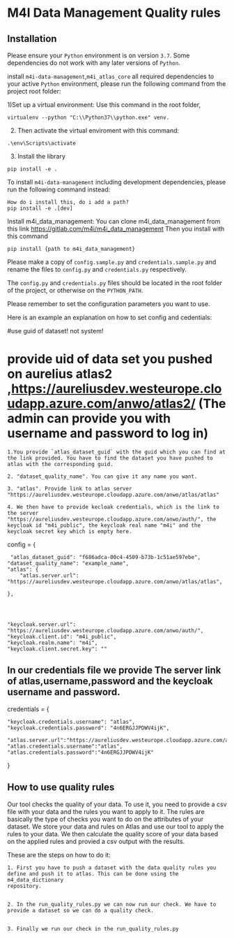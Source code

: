 # M4I Data Management Quality rules

## Installation

Please ensure your `Python` environment is on version `3.7`. Some dependencies do not work with any later versions of `Python`.

install `m4i-data-management`,`m4i_atlas_core` all required dependencies to your active `Python` environment, please run the following command from the project root folder:

1)Set up a virtual environment: Use this command in the root folder,
```
virtualenv --python "C:\\Python37\\python.exe" venv.
```

2) Then activate the virtual enviroment with this command: 
```
.\env\Scripts\activate  
```

3) Install the library
```
pip install -e .
```

To install `m4i-data-management` including development dependencies, please run the following command instead:

```
How do i install this, do i add a path?
pip install -e .[dev]

```
 Install m4i_data_management:
 You can clone m4i_data_management from this link https://gitlab.com/m4i/m4i_data_management
 Then you install with this command
 ```
 pip install {path to m4i_data_management}
 ```


Please make a copy of `config.sample.py` and `credentials.sample.py` and rename the files to `config.py` and `credentials.py` respectively.

The `config.py` and `credentials.py` files should be located in the root folder of the project, or otherwise on the `PYTHON_PATH`.

Please remember to set the configuration parameters you want to use.

Here is an example an explanation on how to set config and cedentials:

#use guid of dataset! not system!

# provide uid of data set you pushed on aurelius atlas2 ,https://aureliusdev.westeurope.cloudapp.azure.com/anwo/atlas2/ (The admin can provide you with username and password to log in)
    1.You provide `atlas_dataset_guid` with the guid which you can find at the link provided. You have to find the dataset you have pushed to atlas with the corresponding guid.

    2. "dataset_quality_name". You can give it any name you want.

    3. "atlas". Provide link to atlas server "https://aureliusdev.westeurope.cloudapp.azure.com/anwo/atlas/atlas"

    4. We then have to provide kecloak credentials, which is the link to the server  "https://aureliusdev.westeurope.cloudapp.azure.com/anwo/auth/", the keycloak id "m4i_public", the keycloak real name "m4i" and the keycloak secret key which is empty here.

config = {


     "atlas_dataset_guid": "f686adca-00c4-4509-b73b-1c51ae597ebe",
    "dataset_quality_name": "example_name",
    "atlas": {
        "atlas.server.url": "https://aureliusdev.westeurope.cloudapp.azure.com/anwo/atlas/atlas",
    
    },




    "keycloak.server.url": "https://aureliusdev.westeurope.cloudapp.azure.com/anwo/auth/",
    "keycloak.client.id": "m4i_public",
    "keycloak.realm.name": "m4i",
    "keycloak.client.secret.key": ""


## In our credentials file we provide The server link of atlas,username,password and the keycloak username and password.

credentials = {
    
    "keycloak.credentials.username": "atlas",
    "keycloak.credentials.password": "4n6ERGJJPDWV4ijK",
     "atlas.server.url":"https://aureliusdev.westeurope.cloudapp.azure.com/anwo/atlas/atlas", 
    "atlas.credentials.username":"atlas",
    "atlas.credentials.password":"4n6ERGJJPDWV4ijK"
}


## How to use quality rules

Our tool checks the quality of your data. To use it, you need to provide a csv file with your data and the rules you want to apply to it. The rules are basically the type of checks you want to do on the attributes of your dataset. We store your data and rules on Atlas and use our tool to apply the rules to your data. We then calculate the quality score of your data based on the applied rules and provied a csv output with the results.

These are the steps on how to do it:
    
    1. First you have to push a dataset with the data quality rules you define and push it to atlas. This can be done using the m4_data_dictionary
    repository. 

    
    2. In the run_quality_rules.py we can now run our check. We have to provide a dataset so we can do a quality check.

    
    3. Finally we run our check in the run_quality_rules.py


